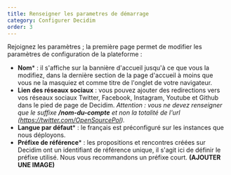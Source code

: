 ```yaml
---
title: Renseigner les parametres de démarrage
category: Configurer Decidim
order: 3
---
```

Rejoignez les paramètres ; la première page permet de modifier les paramètres de configuration de la plateforme :

* **Nom**\* : il s'affiche sur la bannière d'accueil jusqu'à ce que vous la modifiez, dans la dernière section de la page d'accueil à moins que vous ne la masquiez et comme titre de l'onglet de votre navigateur.
* **Lien des réseaux sociaux** : vous pouvez ajouter des redirections vers vos réseaux sociaux Twitter, Facebook, Instagram, Youtube et Github dans le pied de page de Decidim. _Attention : vous ne devez renseigner que le suffixe **/nom-du-compte** et non la totalité de l'url (https://twitter.com/OpenSourcePol)._
* **Langue par défaut**\* : le français est préconfiguré sur les instances que nous déployons.
* **Préfixe de référence**\* : les propositions et rencontres créées sur Decidim ont un identifiant de référence unique, il s'agit ici de définir le préfixe utilisé. Nous vous recommandons un préfixe court. **(AJOUTER UNE IMAGE)**
